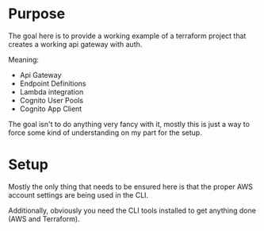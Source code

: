 # Purpose 

The goal here is to provide a working example of a terraform project that creates 
a working api gateway with auth.

Meaning: 
- Api Gateway
- Endpoint Definitions 
- Lambda integration
- Cognito User Pools
- Cognito App Client

The goal isn't to do anything very fancy with it, mostly this is just a way to force some kind of understanding on my part for the setup. 

# Setup

Mostly the only thing that needs to be ensured here is that 
the proper AWS account settings are being used in the CLI.

Additionally, obviously you need the CLI tools installed to get anything done 
(AWS and Terraform).
